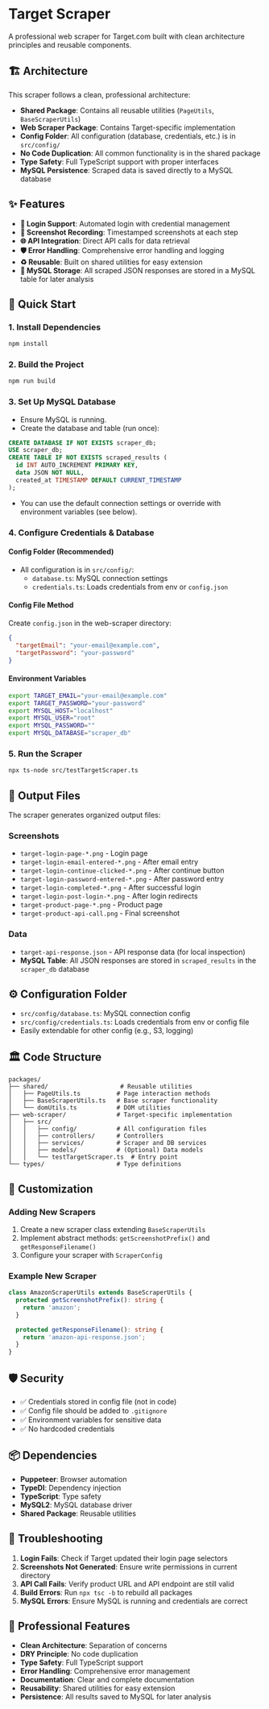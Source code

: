 # Target Scraper

A professional web scraper for Target.com built with clean architecture principles and reusable components.

## 🏗️ Architecture

This scraper follows a clean, professional architecture:

- **Shared Package**: Contains all reusable utilities (`PageUtils`, `BaseScraperUtils`)
- **Web Scraper Package**: Contains Target-specific implementation
- **Config Folder**: All configuration (database, credentials, etc.) is in `src/config/`
- **No Code Duplication**: All common functionality is in the shared package
- **Type Safety**: Full TypeScript support with proper interfaces
- **MySQL Persistence**: Scraped data is saved directly to a MySQL database

## ✨ Features

- **🔐 Login Support**: Automated login with credential management
- **📸 Screenshot Recording**: Timestamped screenshots at each step
- **🌐 API Integration**: Direct API calls for data retrieval
- **🛡️ Error Handling**: Comprehensive error handling and logging
- **♻️ Reusable**: Built on shared utilities for easy extension
- **💾 MySQL Storage**: All scraped JSON responses are stored in a MySQL table for later analysis

## 🚀 Quick Start

### 1. Install Dependencies
```bash
npm install
```

### 2. Build the Project
```bash
npm run build
```

### 3. Set Up MySQL Database
- Ensure MySQL is running.
- Create the database and table (run once):
```sql
CREATE DATABASE IF NOT EXISTS scraper_db;
USE scraper_db;
CREATE TABLE IF NOT EXISTS scraped_results (
  id INT AUTO_INCREMENT PRIMARY KEY,
  data JSON NOT NULL,
  created_at TIMESTAMP DEFAULT CURRENT_TIMESTAMP
);
```
- You can use the default connection settings or override with environment variables (see below).

### 4. Configure Credentials & Database

#### Config Folder (Recommended)
- All configuration is in `src/config/`:
  - `database.ts`: MySQL connection settings
  - `credentials.ts`: Loads credentials from env or `config.json`

#### Config File Method
Create `config.json` in the web-scraper directory:
```json
{
  "targetEmail": "your-email@example.com",
  "targetPassword": "your-password"
}
```

#### Environment Variables
```bash
export TARGET_EMAIL="your-email@example.com"
export TARGET_PASSWORD="your-password"
export MYSQL_HOST="localhost"
export MYSQL_USER="root"
export MYSQL_PASSWORD=""
export MYSQL_DATABASE="scraper_db"
```

### 5. Run the Scraper
```bash
npx ts-node src/testTargetScraper.ts
```

## 📁 Output Files

The scraper generates organized output files:

### Screenshots
- `target-login-page-*.png` - Login page
- `target-login-email-entered-*.png` - After email entry
- `target-login-continue-clicked-*.png` - After continue button
- `target-login-password-entered-*.png` - After password entry
- `target-login-completed-*.png` - After successful login
- `target-login-post-login-*.png` - After login redirects
- `target-product-page-*.png` - Product page
- `target-product-api-call.png` - Final screenshot

### Data
- `target-api-response.json` - API response data (for local inspection)
- **MySQL Table**: All JSON responses are stored in `scraped_results` in the `scraper_db` database

## ⚙️ Configuration Folder

- `src/config/database.ts`: MySQL connection config
- `src/config/credentials.ts`: Loads credentials from env or config file
- Easily extendable for other config (e.g., S3, logging)

## 🏛️ Code Structure

```
packages/
├── shared/                    # Reusable utilities
│   ├── PageUtils.ts          # Page interaction methods
│   ├── BaseScraperUtils.ts   # Base scraper functionality
│   └── domUtils.ts           # DOM utilities
├── web-scraper/              # Target-specific implementation
│   ├── src/
│   │   ├── config/           # All configuration files
│   │   ├── controllers/      # Controllers
│   │   ├── services/         # Scraper and DB services
│   │   ├── models/           # (Optional) Data models
│   │   └── testTargetScraper.ts  # Entry point
└── types/                    # Type definitions
```

## 🔧 Customization

### Adding New Scrapers
1. Create a new scraper class extending `BaseScraperUtils`
2. Implement abstract methods: `getScreenshotPrefix()` and `getResponseFilename()`
3. Configure your scraper with `ScraperConfig`

### Example New Scraper
```typescript
class AmazonScraperUtils extends BaseScraperUtils {
  protected getScreenshotPrefix(): string {
    return 'amazon';
  }

  protected getResponseFilename(): string {
    return 'amazon-api-response.json';
  }
}
```

## 🛡️ Security

- ✅ Credentials stored in config file (not in code)
- ✅ Config file should be added to `.gitignore`
- ✅ Environment variables for sensitive data
- ✅ No hardcoded credentials

## 📦 Dependencies

- **Puppeteer**: Browser automation
- **TypeDI**: Dependency injection
- **TypeScript**: Type safety
- **MySQL2**: MySQL database driver
- **Shared Package**: Reusable utilities

## 🐛 Troubleshooting

1. **Login Fails**: Check if Target updated their login page selectors
2. **Screenshots Not Generated**: Ensure write permissions in current directory
3. **API Call Fails**: Verify product URL and API endpoint are still valid
4. **Build Errors**: Run `npx tsc -b` to rebuild all packages
5. **MySQL Errors**: Ensure MySQL is running and credentials are correct

## 🎯 Professional Features

- **Clean Architecture**: Separation of concerns
- **DRY Principle**: No code duplication
- **Type Safety**: Full TypeScript support
- **Error Handling**: Comprehensive error management
- **Documentation**: Clear and complete documentation
- **Reusability**: Shared utilities for easy extension
- **Persistence**: All results saved to MySQL for later analysis 